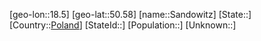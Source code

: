 ﻿---
location: [50.58,18.5]
type: City
tags:
- geo/City


SpocWebEntityId: 33932
isDeleted: false
confidential: public

---
[geo-lon::18.5]
[geo-lat::50.58]
[name::Sandowitz]
[State::]
[Country::[Poland](geo/Continent/Europe/Poland.md)]
[StateId::]
[Population::]
[Unknown::]

